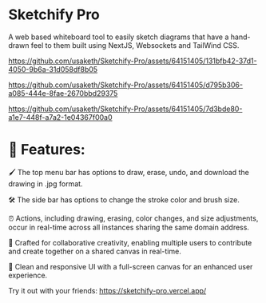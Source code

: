 # Sketchify Pro #
A web based whiteboard tool to easily sketch diagrams that have a hand-drawn feel to them built using NextJS, Websockets and TailWind CSS.


https://github.com/usaketh/Sketchify-Pro/assets/64151405/131bfb42-37d1-4050-9b6a-31d058df8b05



https://github.com/usaketh/Sketchify-Pro/assets/64151405/d795b306-a085-444e-8fae-2670bbd29375



https://github.com/usaketh/Sketchify-Pro/assets/64151405/7d3bde80-a1e7-448f-a7a2-1e04367f00a0



# 🎨 Features:
🖌️ The top menu bar has options to draw, erase, undo, and download the drawing in .jpg format.

🛠️ The side bar has options to change the stroke color and brush size.

⏰ Actions, including drawing, erasing, color changes, and size adjustments, occur in real-time across all instances sharing the same domain address.

🤝 Crafted for collaborative creativity, enabling multiple users to contribute and create together on a shared canvas in real-time.

🌟 Clean and responsive UI with a full-screen canvas for an enhanced user experience.

Try it out with your friends: https://sketchify-pro.vercel.app/
